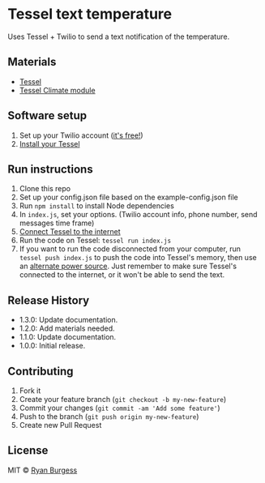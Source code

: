 Tessel text temperature
================

Uses Tessel + Twilio to send a text notification of the temperature.

## Materials

* [Tessel](//tessel.io)
* [Tessel Climate module](https://tessel.io/modules#module-climate)

## Software setup

1. Set up your Twilio account ([it's free!](https://www.twilio.com/try-twilio))
1. [Install your Tessel](start.tessel.io)

## Run instructions

1. Clone this repo
1. Set up your config.json file based on the example-config.json file
1. Run `npm install` to install Node dependencies
1. In `index.js`, set your options. (Twilio account info, phone number, send messages time frame)
1. [Connect Tessel to the internet](http://start.tessel.io/wifi)
1. Run the code on Tessel: `tessel run index.js`
1. If you want to run the code disconnected from your computer, run `tessel push index.js` to push the code into Tessel's memory, then use an [alternate power source](https://tessel.io/docs/untethered). Just remember to make sure Tessel's connected to the internet, or it won't be able to send the text.

## Release History
* 1.3.0: Update documentation.
* 1.2.0: Add materials needed.
* 1.1.0: Update documentation.
* 1.0.0: Initial release.

## Contributing

1. Fork it
2. Create your feature branch (`git checkout -b my-new-feature`)
3. Commit your changes (`git commit -am 'Add some feature'`)
4. Push to the branch (`git push origin my-new-feature`)
5. Create new Pull Request

## License

MIT © [Ryan Burgess](http://ryanburgess.com)